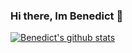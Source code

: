 ### Hi there, Im Benedict 👋

[![Benedict's github stats](https://github-readme-stats.vercel.app/api?username=Benedict-Carling)](https://github.com/Benedict-Carling)

<!--
**Benedict-Carling/Benedict-Carling** is a ✨ _special_ ✨ repository because its `README.md` (this file) appears on your GitHub profile.

Here are some ideas to get you started:

- 🔭 I’m currently working on ...
- 🌱 I’m currently learning ...
- 👯 I’m looking to collaborate on ...
- 🤔 I’m looking for help with ...
- 💬 Ask me about ...
- 📫 How to reach me: ...
- 😄 Pronouns: ...
- ⚡ Fun fact: ...
-->

